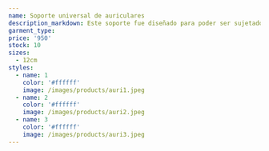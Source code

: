 ```yaml
---
name: Soporte universal de auriculares
description_markdown: Este soporte fue diseñado para poder ser sujetado por cualquier superficie de entre 1cm y 6cm de espesor. Permite sujetar perfectamente tus auriculares sobre cualquier mesa de computadora.
garment_type:
price: '950'
stock: 10
sizes:
  - 12cm
styles:
  - name: 1
    color: '#ffffff'
    image: /images/products/auri1.jpeg
  - name: 2
    color: '#ffffff'
    image: /images/products/auri2.jpeg
  - name: 3
    color: '#ffffff'
    image: /images/products/auri3.jpeg
---
```

